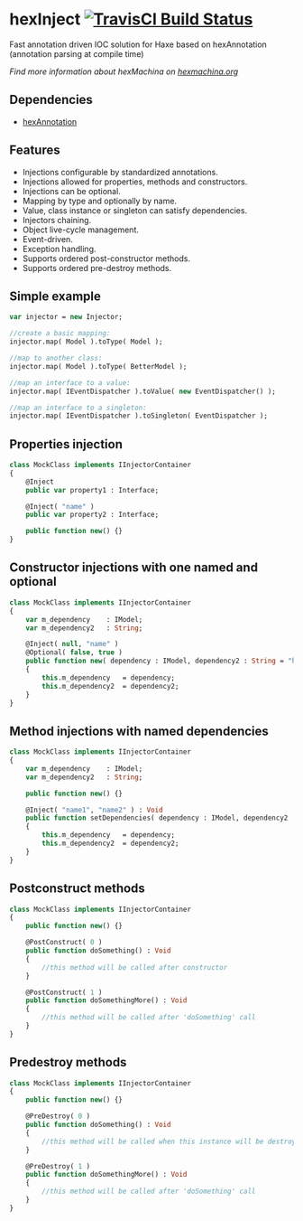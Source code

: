 # hexInject [![TravisCI Build Status](https://travis-ci.org/DoclerLabs/hexInject.svg?branch=master)](https://travis-ci.org/DoclerLabs/hexInject)

Fast annotation driven IOC solution for Haxe based on hexAnnotation (annotation parsing at compile time)

*Find more information about hexMachina on [hexmachina.org](http://hexmachina.org/)*

## Dependencies

* [hexAnnotation](https://github.com/DoclerLabs/hexAnnotation)


## Features

- Injections configurable by standardized annotations.
- Injections allowed for properties, methods and constructors.
- Injections can be optional.
- Mapping by type and optionally by name.
- Value, class instance or singleton can satisfy dependencies.
- Injectors chaining.
- Object live-cycle management.
- Event-driven.
- Exception handling.
- Supports ordered post-constructor methods.
- Supports ordered pre-destroy methods.


## Simple example
```haxe
var injector = new Injector;

//create a basic mapping:
injector.map( Model ).toType( Model );

//map to another class:
injector.map( Model ).toType( BetterModel );

//map an interface to a value:
injector.map( IEventDispatcher ).toValue( new EventDispatcher() );

//map an interface to a singleton:
injector.map( IEventDispatcher ).toSingleton( EventDispatcher );
```


## Properties injection
```haxe
class MockClass implements IInjectorContainer
{
    @Inject
    public var property1 : Interface;

    @Inject( "name" )
    public var property2 : Interface;

    public function new() {}
}
```


## Constructor injections with one named and optional
```haxe
class MockClass implements IInjectorContainer
{
    var m_dependency 	: IModel;
    var m_dependency2 	: String;

    @Inject( null, "name" )
    @Optional( false, true )
    public function new( dependency : IModel, dependency2 : String = "hello world" )
    {
        this.m_dependency 	= dependency;
        this.m_dependency2 	= dependency2;
    }
}
```


## Method injections with named dependencies
```haxe
class MockClass implements IInjectorContainer
{
    var m_dependency 	: IModel;
    var m_dependency2 	: String;

    public function new() {}

    @Inject( "name1", "name2" ) : Void
    public function setDependencies( dependency : IModel, dependency2 : String )
    {
        this.m_dependency 	= dependency;
        this.m_dependency2 	= dependency2;
    }
}
```


## Postconstruct methods
```haxe
class MockClass implements IInjectorContainer
{
    public function new() {}

    @PostConstruct( 0 )
    public function doSomething() : Void
    {
        //this method will be called after constructor
    }

    @PostConstruct( 1 )
    public function doSomethingMore() : Void
    {
        //this method will be called after 'doSomething' call
    }
}
```


## Predestroy methods
```haxe
class MockClass implements IInjectorContainer
{
    public function new() {}

    @PreDestroy( 0 )
    public function doSomething() : Void
    {
        //this method will be called when this instance will be destroyed
    }

    @PreDestroy( 1 )
    public function doSomethingMore() : Void
    {
        //this method will be called after 'doSomething' call
    }
}
```
